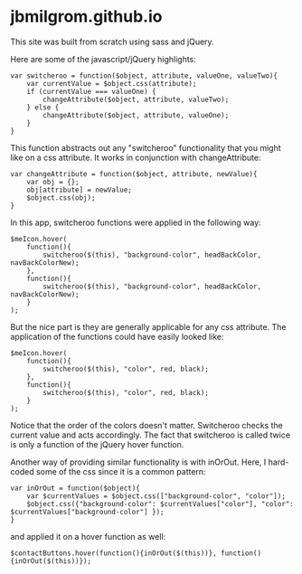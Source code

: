 jbmilgrom.github.io
===================


This site was built from scratch using sass and jQuery.

Here are some of the javascript/jQuery highlights:

	var switcheroo = function($object, attribute, valueOne, valueTwo){
		var currentValue = $object.css(attribute);
		if (currentValue === valueOne) {
			changeAttribute($object, attribute, valueTwo);
		} else {
			changeAttribute($object, attribute, valueOne);
		}
	}

This function abstracts out any "switcheroo" functionality that you might like on a css attribute.  It works in conjunction with changeAttribute: 

	var changeAttribute = function($object, attribute, newValue){
		var obj = {};
		obj[attribute] = newValue; 
		$object.css(obj);
	}

In this app, switcheroo functions were applied in the following way: 

	$meIcon.hover(
		function(){
			switcheroo($(this), "background-color", headBackColor, navBackColorNew);
		}, 
		function(){
			switcheroo($(this), "background-color", headBackColor, navBackColorNew);
		}
	);
	
But the nice part is they are generally applicable for any css attribute.  The application of the functions could have easily looked like:

	$meIcon.hover(
		function(){
			switcheroo($(this), "color", red, black);
		}, 
		function(){
			switcheroo($(this), "color", red, black);
		}
	);
	
Notice that the order of the colors doesn't matter.  Switcheroo checks the current value and acts accordingly.  The fact that switcheroo is called twice is only a function of the jQuery hover function. 
	
Another way of providing similar functionality is with inOrOut.  Here, I hard-coded some of the css since it is a common pattern: 

	var inOrOut = function($object){
		var $currentValues = $object.css(["background-color", "color"]);
		$object.css({"background-color": $currentValues["color"], "color": 	$currentValues["background-color"] });
	}

and applied it on a hover function as well:

	$contactButtons.hover(function(){inOrOut($(this))}, function(){inOrOut($(this))});

